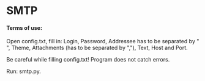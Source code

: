 # SMTP

#### Terms of use:
<p>Open config.txt, fill in: Login, Password, Addressee has to be separated by " ", Theme, Attachments (has to be separated by ","), Text, Host and Port.
<p>Be careful while filling config.txt! Program does not catch errors.
  
<p> Run: smtp.py.

